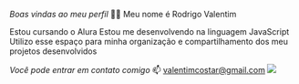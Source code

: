 *Boas vindas ao meu perfil* 💙💙
Meu nome é Rodrigo Valentim

Estou cursando o Alura
Estou me desenvolvendo na linguagem JavaScript
Utilizo esse espaço para minha organização e compartilhamento dos meu projetos desenvolvidos

*Você pode entrar em contato comigo* 📫
valentimcostar@gmail.com
![](https://media.giphy.com/media/v1.Y2lkPTc5MGI3NjExbmM4c3JvcW1wbmU4bmZlM2NpcmNyYmdsZWdkNnBxbjdocTB2Zmk1YyZlcD12MV9naWZzX3NlYXJjaCZjdD1n/DB2oahQFa0qeQ/giphy.gif)
